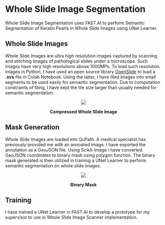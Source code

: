 # Whole Slide Image Segmentation
Whole Slide Image Segmentation uses FAST.AI to perform Semantic Segmentation of Keratin Pearls in Whole Slide Images using UNet Learner.
## Whole Slide Images
Whole Slide Images are ultra high resolution images captured by scanning and stitching images of pathological slides under a microscope. Such images have very high resolutions above 1000MPs. To load such resolution images in Python, I have used an open source library [OpenSlide](https://openslide.org/api/python/) to load a **.svs** file in Colab Notebook. Using the latter, I have tiled images into small segments to be used easily for semantic segmentation. Due to computation constraints of tiling, I have kept the tile size larger than usually needed for semantic segmentation.

<p align="center">
  <img src="https://user-images.githubusercontent.com/65295655/192130657-c958ce62-6afc-4b2d-a23d-c34c0d551e95.png">
</p>
<div align="center">
  <b>Compressed Whole Slide Image</b>
</div>
 

## Mask Generation
Whole Slide Images are loaded into QuPath. A medical specialist has previously provided me with an annoated image. I have exported the annotation as a GeoJSON file. Using Scikit-Image I have converted GeoJSON coordinates to binary mask using polygon function. The binary mask generated is then utilized in training a UNet Learner to perform semantic segmentation on whole slide images.

<p align="center">
  <img src="https://user-images.githubusercontent.com/65295655/192131523-0d4e9cf9-25d9-49a6-976d-51ccf2f0d378.png">
</p>
<div align="center">
  <b>Binary Mask</b>
</div>
 
## Training 
I have trained a UNet Learner in FAST.AI to develop a prototype for my supervisor to use in Whole Slide Image Scanner implementation.
